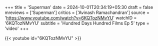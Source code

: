 +++
title = 'Superman'
date = 2024-10-01T20:34:19+05:30
draft = false
mreviews = ['Superman']
critics = ['Avinash Ramachandran']
source = 'https://www.youtube.com/watch?v=6KQTozNMvYU'
watchID = '6KQTozNMvYU' 
subtitle = 'Hundred Days Hundred Films Ep 5'
type = 'video'
+++

{{< youtube id="6KQTozNMvYU" >}}

